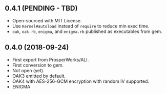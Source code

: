 ## 0.4.1 (PENDING - TBD)

- Open-sourced with MIT License.
- Use `Kernel#autoload` instead of `require` to reduce min exec time.
- `oak`, `oak.rb`, `enigma`, and `enigma.rb` published as executables from gem.

## 0.4.0 (2018-09-24)

- First export from ProsperWorks/ALI.
- First conversion to gem.
- Not open (yet).
- OAK3 emitted by default.
- OAK4 with AES-256-GCM encryption with random IV supported.
- ENIGMA

